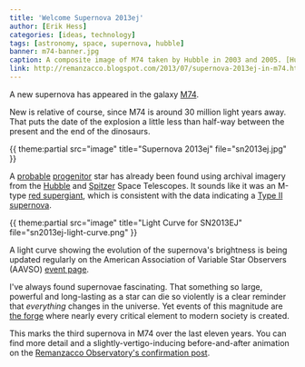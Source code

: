```yaml
---
title: 'Welcome Supernova 2013ej'
author: [Erik Hess]
categories: [ideas, technology]
tags: [astronomy, space, supernova, hubble]
banner: m74-banner.jpg
caption: A composite image of M74 taken by Hubble in 2003 and 2005. [Hubble Heritage](http://heritage.stsci.edu/2007/41/index.html)
link: http://remanzacco.blogspot.com/2013/07/supernova-2013ej-in-m74.html
---
```


A new supernova has appeared in the galaxy [M74](http://en.wikipedia.org/wiki/Messier_74). 

New is relative of course, since M74 is around 30 million light years away. That puts the date of the explosion a little less than half-way between the present and the end of the dinosaurs.

{{ theme:partial src="image" title="Supernova 2013ej" file="sn2013ej.jpg" }}

A [probable](http://www.astronomerstelegram.org/?read=5229) [progenitor](http://www.astronomerstelegram.org/?read=5230) star has already been found using archival imagery from the [Hubble](http://en.wikipedia.org/wiki/Hubble_Space_Telescope) and [Spitzer](http://en.wikipedia.org/wiki/Spitzer_Space_Telescope) Space Telescopes. It sounds like it was an M-type [red supergiant](http://en.wikipedia.org/wiki/Red_supergiant), which is consistent with the data indicating a [Type II supernova](http://en.wikipedia.org/wiki/Type_II_supernova).

{{ theme:partial src="image" title="Light Curve for SN2013EJ" file="sn2013ej-light-curve.png" }}

A light curve showing the evolution of the supernova's brightness is being updated regularly on the American Association of Variable Star Observers (AAVSO) [event page](http://www.aavso.org/lcg/plot?auid=000-BLC-552&starname=SN%202013EJ&lastdays=30&start=&stop=2456527.06134&obscode=&obscode_symbol=2&obstotals=yes&calendar=calendar&forcetics=&grid=on&visual=on&r=on&bband=on&v=on&pointsize=1&width=800&height=450&mag1=&mag2=&mean=&vmean=).

I've always found supernovae fascinating. That something so large, powerful and long-lasting as a star can die so violently is a clear reminder that *everything* changes in the universe. Yet events of this magnitude are [the forge](http://en.wikipedia.org/wiki/Supernova_nucleosynthesis) where nearly every critical element to modern society is created.

This marks the third supernova in M74 over the last eleven years. You can find more detail and a slightly-vertigo-inducing before-and-after animation on the [Remanzacco Observatory's confirmation post](http://remanzacco.blogspot.com/2013/07/supernova-2013ej-in-m74.html).